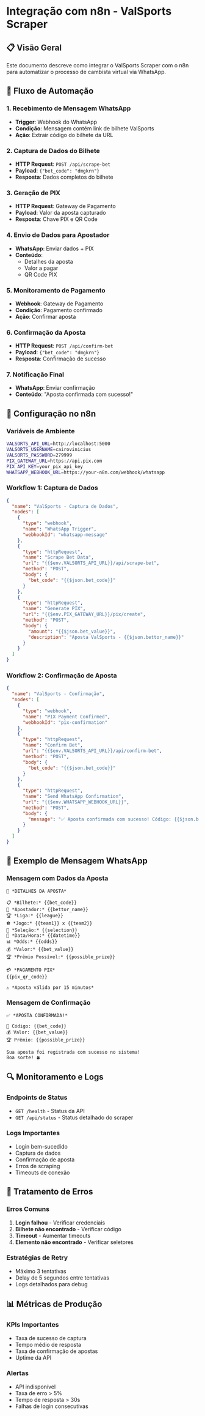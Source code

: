 # Integração com n8n - ValSports Scraper

## 📋 Visão Geral

Este documento descreve como integrar o ValSports Scraper com o n8n para automatizar o processo de cambista virtual via WhatsApp.

## 🔄 Fluxo de Automação

### 1. Recebimento de Mensagem WhatsApp
- **Trigger**: Webhook do WhatsApp
- **Condição**: Mensagem contém link de bilhete ValSports
- **Ação**: Extrair código do bilhete da URL

### 2. Captura de Dados do Bilhete
- **HTTP Request**: `POST /api/scrape-bet`
- **Payload**: `{"bet_code": "dmgkrn"}`
- **Resposta**: Dados completos do bilhete

### 3. Geração de PIX
- **HTTP Request**: Gateway de Pagamento
- **Payload**: Valor da aposta capturado
- **Resposta**: Chave PIX e QR Code

### 4. Envio de Dados para Apostador
- **WhatsApp**: Enviar dados + PIX
- **Conteúdo**: 
  - Detalhes da aposta
  - Valor a pagar
  - QR Code PIX

### 5. Monitoramento de Pagamento
- **Webhook**: Gateway de Pagamento
- **Condição**: Pagamento confirmado
- **Ação**: Confirmar aposta

### 6. Confirmação da Aposta
- **HTTP Request**: `POST /api/confirm-bet`
- **Payload**: `{"bet_code": "dmgkrn"}`
- **Resposta**: Confirmação de sucesso

### 7. Notificação Final
- **WhatsApp**: Enviar confirmação
- **Conteúdo**: "Aposta confirmada com sucesso!"

## 🔧 Configuração no n8n

### Variáveis de Ambiente
```bash
VALSORTS_API_URL=http://localhost:5000
VALSORTS_USERNAME=cairovinicius
VALSORTS_PASSWORD=279999
PIX_GATEWAY_URL=https://api.pix.com
PIX_API_KEY=your_pix_api_key
WHATSAPP_WEBHOOK_URL=https://your-n8n.com/webhook/whatsapp
```

### Workflow 1: Captura de Dados
```json
{
  "name": "ValSports - Captura de Dados",
  "nodes": [
    {
      "type": "webhook",
      "name": "WhatsApp Trigger",
      "webhookId": "whatsapp-message"
    },
    {
      "type": "httpRequest",
      "name": "Scrape Bet Data",
      "url": "{{$env.VALSORTS_API_URL}}/api/scrape-bet",
      "method": "POST",
      "body": {
        "bet_code": "{{$json.bet_code}}"
      }
    },
    {
      "type": "httpRequest",
      "name": "Generate PIX",
      "url": "{{$env.PIX_GATEWAY_URL}}/pix/create",
      "method": "POST",
      "body": {
        "amount": "{{$json.bet_value}}",
        "description": "Aposta ValSports - {{$json.bettor_name}}"
      }
    }
  ]
}
```

### Workflow 2: Confirmação de Aposta
```json
{
  "name": "ValSports - Confirmação",
  "nodes": [
    {
      "type": "webhook",
      "name": "PIX Payment Confirmed",
      "webhookId": "pix-confirmation"
    },
    {
      "type": "httpRequest",
      "name": "Confirm Bet",
      "url": "{{$env.VALSORTS_API_URL}}/api/confirm-bet",
      "method": "POST",
      "body": {
        "bet_code": "{{$json.bet_code}}"
      }
    },
    {
      "type": "httpRequest",
      "name": "Send WhatsApp Confirmation",
      "url": "{{$env.WHATSAPP_WEBHOOK_URL}}",
      "method": "POST",
      "body": {
        "message": "✅ Aposta confirmada com sucesso! Código: {{$json.bet_code}}"
      }
    }
  ]
}
```

## 📱 Exemplo de Mensagem WhatsApp

### Mensagem com Dados da Aposta
```
🎯 *DETALHES DA APOSTA*

📋 *Bilhete:* {{bet_code}}
👤 *Apostador:* {{bettor_name}}
🏆 *Liga:* {{league}}
⚽ *Jogo:* {{team1}} x {{team2}}
🎯 *Seleção:* {{selection}}
📅 *Data/Hora:* {{datetime}}
📊 *Odds:* {{odds}}
💰 *Valor:* {{bet_value}}
🏆 *Prêmio Possível:* {{possible_prize}}

💳 *PAGAMENTO PIX*
{{pix_qr_code}}

⚠️ *Aposta válida por 15 minutos*
```

### Mensagem de Confirmação
```
✅ *APOSTA CONFIRMADA!*

🎯 Código: {{bet_code}}
💰 Valor: {{bet_value}}
🏆 Prêmio: {{possible_prize}}

Sua aposta foi registrada com sucesso no sistema!
Boa sorte! 🍀
```

## 🔍 Monitoramento e Logs

### Endpoints de Status
- `GET /health` - Status da API
- `GET /api/status` - Status detalhado do scraper

### Logs Importantes
- Login bem-sucedido
- Captura de dados
- Confirmação de aposta
- Erros de scraping
- Timeouts de conexão

## 🚨 Tratamento de Erros

### Erros Comuns
1. **Login falhou** - Verificar credenciais
2. **Bilhete não encontrado** - Verificar código
3. **Timeout** - Aumentar timeouts
4. **Elemento não encontrado** - Verificar seletores

### Estratégias de Retry
- Máximo 3 tentativas
- Delay de 5 segundos entre tentativas
- Logs detalhados para debug

## 📊 Métricas de Produção

### KPIs Importantes
- Taxa de sucesso de captura
- Tempo médio de resposta
- Taxa de confirmação de apostas
- Uptime da API

### Alertas
- API indisponível
- Taxa de erro > 5%
- Tempo de resposta > 30s
- Falhas de login consecutivas
